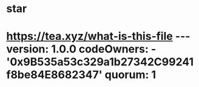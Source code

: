 # star
# https://tea.xyz/what-is-this-file --- version: 1.0.0 codeOwners:   - '0x9B535a53c329a1b27342C99241f8be84E8682347' quorum: 1
